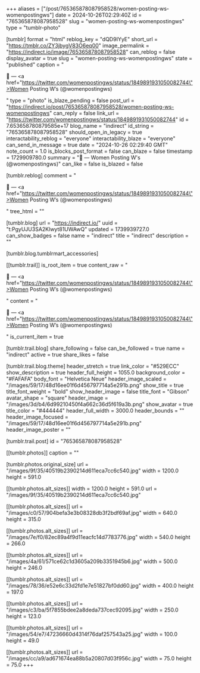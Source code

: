 +++
aliases = ["/post/765365878087958528/women-posting-ws-womenpostingws"]
date = 2024-10-26T02:29:40Z
id = "765365878087958528"
slug = "women-posting-ws-womenpostingws"
type = "tumblr-photo"

[tumblr]
format = "html"
reblog_key = "dQD9IYyE"
short_url = "https://tmblr.co/ZY3jbygV83O6eq00"
image_permalink = "https://indirect.io/image/765365878087958528"
can_reblog = false
display_avatar = true
slug = "women-posting-ws-womenpostingws"
state = "published"
caption = "<p>🥰 — <a href=\"https://twitter.com/womenpostingws/status/1849891931050082744\">Women Posting W&rsquo;s (@womenpostingws)</a></p>"
type = "photo"
is_blaze_pending = false
post_url = "https://indirect.io/post/765365878087958528/women-posting-ws-womenpostingws"
can_reply = false
link_url = "https://twitter.com/womenpostingws/status/1849891931050082744"
id = 7.653658780879585e+17
blog_name = "indirect"
id_string = "765365878087958528"
should_open_in_legacy = true
interactability_reblog = "everyone"
interactability_blaze = "everyone"
can_send_in_message = true
date = "2024-10-26 02:29:40 GMT"
note_count = 1.0
is_blocks_post_format = false
can_blaze = false
timestamp = 1729909780.0
summary = "🥰 — Women Posting W's (@womenpostingws)"
can_like = false
is_blazed = false

[tumblr.reblog]
comment = "<p>🥰 — <a href=\"https://twitter.com/womenpostingws/status/1849891931050082744\">Women Posting W’s (@womenpostingws)</a></p>"
tree_html = ""

[tumblr.blog]
url = "https://indirect.io/"
uuid = "t:PgyUJU3SA2Klwyt81UWAwQ"
updated = 1739939727.0
can_show_badges = false
name = "indirect"
title = "indirect"
description = ""

[tumblr.blog.tumblrmart_accessories]

[[tumblr.trail]]
is_root_item = true
content_raw = "<p>🥰 — <a href=\"https://twitter.com/womenpostingws/status/1849891931050082744\">Women Posting W’s (@womenpostingws)</a></p>"
content = "<p>&#129392; &mdash; <a href=\"https://twitter.com/womenpostingws/status/1849891931050082744\">Women Posting W&rsquo;s (@womenpostingws)</a></p>"
is_current_item = true

[tumblr.trail.blog]
share_following = false
can_be_followed = true
name = "indirect"
active = true
share_likes = false

[tumblr.trail.blog.theme]
header_stretch = true
link_color = "#529ECC"
show_description = true
header_full_height = 1055.0
background_color = "#FAFAFA"
body_font = "Helvetica Neue"
header_image_scaled = "/images/59/17/48d16ee01f6d456797714a5e291b.png"
show_title = true
title_font_weight = "bold"
show_header_image = false
title_font = "Gibson"
avatar_shape = "square"
header_image = "/images/3d/b4/6d99210450f4a662c36d5f619a3b.png"
show_avatar = true
title_color = "#444444"
header_full_width = 3000.0
header_bounds = ""
header_image_focused = "/images/59/17/48d16ee01f6d456797714a5e291b.png"
header_image_poster = ""

[tumblr.trail.post]
id = "765365878087958528"

[[tumblr.photos]]
caption = ""

[tumblr.photos.original_size]
url = "/images/9f/35/40519b2390214d611eca7cc6c540.jpg"
width = 1200.0
height = 591.0

[[tumblr.photos.alt_sizes]]
width = 1200.0
height = 591.0
url = "/images/9f/35/40519b2390214d611eca7cc6c540.jpg"

[[tumblr.photos.alt_sizes]]
url = "/images/c0/57/904befa3e3b08328db3f2bdf69af.jpg"
width = 640.0
height = 315.0

[[tumblr.photos.alt_sizes]]
url = "/images/7e/f0/82ec89a4f9d11eacfc14d7783776.jpg"
width = 540.0
height = 266.0

[[tumblr.photos.alt_sizes]]
url = "/images/4a/61/571ce62c1d3605a209b3351945b6.jpg"
width = 500.0
height = 246.0

[[tumblr.photos.alt_sizes]]
url = "/images/78/36/e52e6c33d2fd1e7e51827bf0dd60.jpg"
width = 400.0
height = 197.0

[[tumblr.photos.alt_sizes]]
url = "/images/c3/ba/5f7855bdee2a8deda737cec92095.jpg"
width = 250.0
height = 123.0

[[tumblr.photos.alt_sizes]]
url = "/images/54/e7/47236660d4314f76daf257543a25.jpg"
width = 100.0
height = 49.0

[[tumblr.photos.alt_sizes]]
url = "/images/cc/a9/ad671674ea88b5a20807d03f956c.jpg"
width = 75.0
height = 75.0
+++
